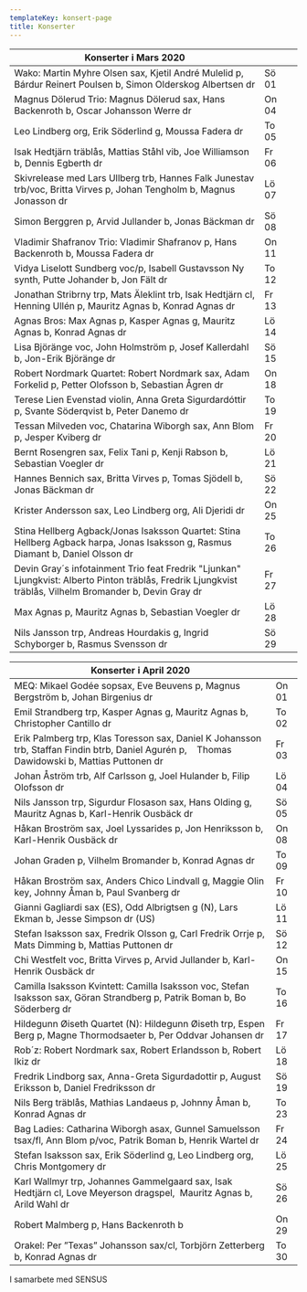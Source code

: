 ```yaml
---
templateKey: konsert-page
title: Konserter
---
```

| Konserter i Mars 2020                                                                                                                                    |       |     |
| -------------------------------------------------------------------------------------------------------------------------------------------------------- | ----- | --- |
| Wako: Martin Myhre Olsen sax, Kjetil André Mulelid p, Bárdur Reinert Poulsen b, Simon Olderskog Albertsen dr                                             | Sö 01 |     |
| Magnus Dölerud Trio: Magnus Dölerud sax, Hans Backenroth b, Oscar Johansson Werre dr                                                                     | On 04 |     |
| Leo Lindberg org, Erik Söderlind g, Moussa Fadera dr                                                                                                     | To 05 |     |
| Isak Hedtjärn träblås, Mattias Ståhl vib, Joe Williamson b, Dennis Egberth dr                                                                            | Fr 06 |     |
| Skivrelease med Lars Ullberg trb, Hannes Falk Junestav trb/voc, Britta Virves p, Johan Tengholm b, Magnus Jonasson dr                                    | Lö 07 |     |
| Simon Berggren p, Arvid Jullander b, Jonas Bäckman dr                                                                                                    | Sö 08 |     |
| Vladimir Shafranov Trio: Vladimir Shafranov p, Hans Backenroth b, Moussa Fadera dr                                                                       | On 11 |     |
| Vidya Liselott Sundberg voc/p, Isabell Gustavsson Ny synth, Putte Johander b, Jon Fält dr                                                                | To 12 |     |
| Jonathan Stribrny trp, Mats Äleklint trb, Isak Hedtjärn cl, Henning Ullén p, Mauritz Agnas b, Konrad Agnas dr                                            | Fr 13 |     |
| Agnas Bros: Max Agnas p, Kasper Agnas g, Mauritz Agnas b, Konrad Agnas dr                                                                                | Lö 14 |     |
| Lisa Björänge voc, John Holmström p, Josef Kallerdahl b, Jon-Erik Björänge dr                                                                            | Sö 15 |     |
| Robert Nordmark Quartet: Robert Nordmark sax, Adam Forkelid p, Petter Olofsson b, Sebastian Ågren dr                                                     | On 18 |     |
| Terese Lien Evenstad violin, Anna Greta Sigurdardóttir p, Svante Söderqvist b, Peter Danemo dr                                                           | To 19 |     |
| Tessan Milveden voc, Chatarina Wiborgh sax, Ann Blom p, Jesper Kviberg dr                                                                                | Fr 20 |     |
| Bernt Rosengren sax,  Felix Tani p, Kenji Rabson b, Sebastian Voegler dr                                                                                 | Lö 21 |     |
| Hannes Bennich sax, Britta Virves p, Tomas Sjödell b, Jonas Bäckman dr                                                                                   | Sö 22 |     |
| Krister Andersson sax, Leo Lindberg org, Ali Djeridi dr                                                                                                  | On 25 |     |
| Stina Hellberg Agback/Jonas Isaksson Quartet: Stina Hellberg Agback harpa, Jonas Isaksson g, Rasmus Diamant b, Daniel Olsson dr                          | To 26 |     |
| Devin Gray´s infotainment Trio feat Fredrik "Ljunkan" Ljungkvist: Alberto Pinton träblås, Fredrik Ljungkvist träblås, Vilhelm Bromander b, Devin Gray dr | Fr 27 |     |
| Max Agnas p, Mauritz Agnas b, Sebastian Voegler dr                                                                                                       | Lö 28 |     |
| Nils Jansson trp, Andreas Hourdakis g, Ingrid Schyborger b, Rasmus Svensson dr                                                                           | Sö 29 |     |

| Konserter i April 2020                                                                                                                           |       |
| ------------------------------------------------------------------------------------------------------------------------------------------------ | ----- |
| MEQ: Mikael Godée sopsax, Eve Beuvens p, Magnus Bergström b, Johan Birgenius dr                                                                  | On 01 |
| Emil Strandberg trp, Kasper Agnas g, Mauritz Agnas b, Christopher Cantillo dr                                                                    | To 02 |
| Erik Palmberg trp, Klas Toresson sax, Daniel K Johansson trb, Staffan Findin btrb, Daniel Agurén p,   		Thomas Dawidowski b, Mattias Puttonen dr | Fr 03 |
| Johan Åström trb, Alf Carlsson g, Joel Hulander b, Filip Olofsson dr                                                                             | Lö 04 |
| Nils Jansson trp, Sigurdur Flosason sax, Hans Olding g, Mauritz Agnas b, Karl-Henrik Ousbäck dr                                                  | Sö 05 |
| Håkan Broström sax, Joel Lyssarides p, Jon Henriksson b, Karl-Henrik Ousbäck dr                                                                  | On 08 |
| Johan Graden p, Vilhelm Bromander b, Konrad Agnas dr                                                                                             | To 09 |
| Håkan Broström sax, Anders Chico Lindvall g, Maggie Olin key, Johnny Åman b, Paul Svanberg dr                                                    | Fr 10 |
| Gianni Gagliardi sax (ES), Odd Albrigtsen g (N), Lars Ekman b, Jesse Simpson dr (US)                                                             | Lö 11 |
| Stefan Isaksson sax, Fredrik Olsson g, Carl Fredrik Orrje p, Mats Dimming b, Mattias Puttonen dr                                                 | Sö 12 |
| Chi Westfelt voc, Britta Virves p, Arvid Jullander b, Karl-Henrik Ousbäck dr                                                                     | On 15 |
| Camilla Isaksson Kvintett: Camilla Isaksson voc, Stefan Isaksson sax, Göran Strandberg p, Patrik Boman b, Bo Söderberg dr                        | To 16 |
| Hildegunn Øiseth Quartet (N): Hildegunn  Øiseth trp, Espen Berg p, Magne Thormodsaeter b, Per Oddvar Johansen dr                                 | Fr 17 |
| Rob´z: Robert Nordmark sax, Robert Erlandsson b, Robert Ikiz dr                                                                                  | Lö 18 |
| Fredrik Lindborg sax, Anna-Greta Sigurdadottir p, August Eriksson b, Daniel Fredriksson dr                                                       | Sö 19 |
| Nils Berg träblås, Mathias Landaeus p, Johnny Åman b, Konrad Agnas dr                                                                            | To 23 |
| Bag Ladies: Catharina Wiborgh asax, Gunnel Samuelsson tsax/fl, Ann Blom p/voc, Patrik Boman b, Henrik Wartel dr                                  | Fr 24 |
| Stefan Isaksson sax, Erik Söderlind g, Leo Lindberg org, Chris Montgomery dr                                                                     | Lö 25 |
| Karl Wallmyr trp, Johannes Gammelgaard sax, Isak Hedtjärn cl, Love Meyerson dragspel,  Mauritz Agnas b, Arild Wahl dr                            | Sö 26 |
| Robert Malmberg p, Hans Backenroth b                                                                                                             | On 29 |
| Orakel: Per ”Texas” Johansson sax/cl, Torbjörn Zetterberg b, Konrad Agnas dr                                                                     | To 30 |

I samarbete med SENSUS
